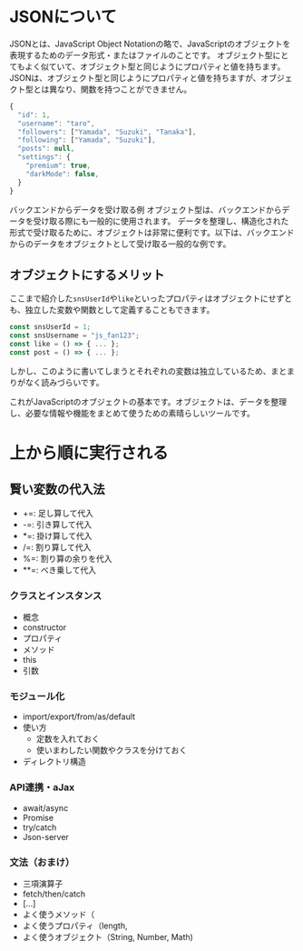 # JSONについて
JSONとは、JavaScript Object Notationの略で、JavaScriptのオブジェクトを表現するためのデータ形式・またはファイルのことです。
オブジェクト型にとてもよく似ていて、オブジェクト型と同じようにプロパティと値を持ちます。
JSONは、オブジェクト型と同じようにプロパティと値を持ちますが、オブジェクト型とは異なり、関数を持つことができません。
  
```js
{
  "id": 1,
  "username": "taro",
  "followers": ["Yamada", "Suzuki", "Tanaka"],
  "following": ["Yamada", "Suzuki"],
  "posts": null,
  "settings": {
    "premium": true,
    "darkMode": false,
  }
}
```

バックエンドからデータを受け取る例
オブジェクト型は、バックエンドからデータを受け取る際にも一般的に使用されます。
データを整理し、構造化された形式で受け取るために、オブジェクトは非常に便利です。以下は、バックエンドからのデータをオブジェクトとして受け取る一般的な例です。

## オブジェクトにするメリット
ここまで紹介した`snsUserId`や`like`といったプロパティはオブジェクトにせずとも、独立した変数や関数として定義することもできます。

```js
const snsUserId = 1;
const snsUsername = "js_fan123";
const like = () => { ... };
const post = () => { ... };
```

しかし、このように書いてしまうとそれぞれの変数は独立しているため、まとまりがなく読みづらいです。


これがJavaScriptのオブジェクトの基本です。オブジェクトは、データを整理し、必要な情報や機能をまとめて使うための素晴らしいツールです。









# 上から順に実行される
## 賢い変数の代入法
- +=: 足し算して代入
- -=: 引き算して代入
- *=: 掛け算して代入
- /=: 割り算して代入
- %=: 割り算の余りを代入
- **=: べき乗して代入

### クラスとインスタンス
- 概念
- constructor
- プロパティ
- メソッド
- this
- 引数

### モジュール化
- import/export/from/as/default
- 使い方
  - 定数を入れておく
  - 使いまわしたい関数やクラスを分けておく
- ディレクトリ構造

### API連携・aJax
- await/async
- Promise
- try/catch
- Json-server

### 文法（おまけ）
- 三項演算子
- fetch/then/catch
- [...]
- よく使うメソッド（
- よく使うプロパティ（length,
- よく使うオブジェクト（String, Number, Math)